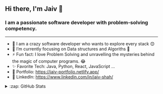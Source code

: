## Hi there, I'm Jaiv 👋

### I am a passionate software developer with problem-solving competency.

---

- 🔭 I am a crazy software developer who wants to explore every stack 😊
- 🌱 I’m currently focusing on Data structures and Algoriths 📔
- ⚡ Fun fact: I love Problem Solving and unravelling the mysteries behind the magic of computer programs. 😂
- :sparkles: Favorite Tech: Java, Python, React, JavaScript ... 
- 🎨 Portfolio: https://jaiv-portfolio.netlify.app/
- 🛅 LinkedIn: https://www.linkedin.com/in/jaiv-shah/
<details>
    <summary>:zap: GitHub Stats</summary>
       <img align="left" alt="codeSTACKr's GitHub Stats" src="https://github-readme-stats.codestackr.vercel.app/api?username=Jaiv24&show_icons=true&hide_border=true&theme=dark" />

</details>
